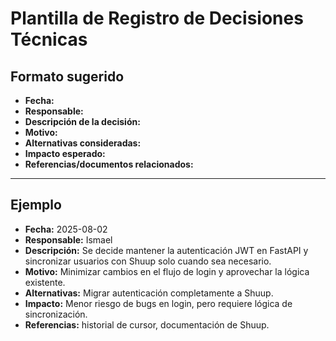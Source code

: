 # Plantilla de Registro de Decisiones Técnicas

## Formato sugerido
- **Fecha:**
- **Responsable:**
- **Descripción de la decisión:**
- **Motivo:**
- **Alternativas consideradas:**
- **Impacto esperado:**
- **Referencias/documentos relacionados:**

---

## Ejemplo
- **Fecha:** 2025-08-02
- **Responsable:** Ismael
- **Descripción:** Se decide mantener la autenticación JWT en FastAPI y sincronizar usuarios con Shuup solo cuando sea necesario.
- **Motivo:** Minimizar cambios en el flujo de login y aprovechar la lógica existente.
- **Alternativas:** Migrar autenticación completamente a Shuup.
- **Impacto:** Menor riesgo de bugs en login, pero requiere lógica de sincronización.
- **Referencias:** historial de cursor, documentación de Shuup. 